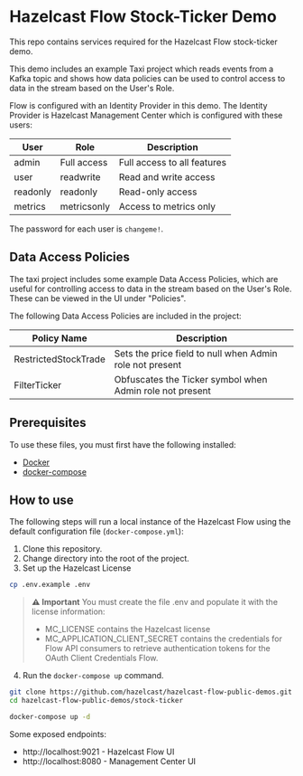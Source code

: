 # Hazelcast Flow Stock-Ticker Demo 

This repo contains services required for the Hazelcast Flow stock-ticker demo.

This demo includes an example Taxi project which reads events from a Kafka topic
and shows how data policies can be used to control access to data in the stream
based on the User's Role.

Flow is configured with an Identity Provider in this demo.  The Identity Provider
is Hazelcast Management Center which is configured with these users:


| User       | Role        | Description                      |
|------------|-------------|----------------------------------|
| admin      | Full access | Full access to all features      |
| user       | readwrite   | Read and write access            |
| readonly   | readonly    | Read-only access                 |
| metrics    | metricsonly | Access to metrics only           |

The password for each user is `changeme!`.

## Data Access Policies
The taxi project includes some example Data Access Policies, which are useful for controlling access to data in the stream based on the User's Role.
These can be viewed in the UI under "Policies".

The following Data Access Policies are included in the project:

| Policy Name          | Description                                                   |
|----------------------|---------------------------------------------------------------|
| RestrictedStockTrade | Sets the price field to null when Admin role not present      |
| FilterTicker         | Obfuscates the Ticker symbol when Admin role not present      |



## Prerequisites

To use these files, you must first have the following installed:

- [Docker](https://docs.docker.com/engine/installation/)
- [docker-compose](https://docs.docker.com/compose/install/)

## How to use

The following steps will run a local instance of the Hazelcast Flow using the default configuration file (`docker-compose.yml`):

1. Clone this repository.
2. Change directory into the root of the project.
3. Set up the Hazelcast License
```bash
cp .env.example .env
```

> **⚠️ Important**
> You must create the file .env and populate it with the license information:
>   - MC_LICENSE contains the Hazelcast license
>   - MC_APPLICATION_CLIENT_SECRET contains the credentials for Flow API consumers to retrieve
>     authentication tokens for the OAuth Client Credentials Flow.

4. Run the `docker-compose up` command.

```bash
git clone https://github.com/hazelcast/hazelcast-flow-public-demos.git
cd hazelcast-flow-public-demos/stock-ticker

docker-compose up -d
```


Some exposed endpoints:
- http://localhost:9021 - Hazelcast Flow UI
- http://localhost:8080 - Management Center UI
